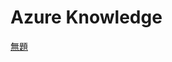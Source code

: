 # Azure Knowledge

[無題](Azure%20Knowledge%209d44bda566344797b1ef62fe83f3287c/%E7%84%A1%E9%A1%8C%206d61b669b80e4cbd99292b662852b802.csv)